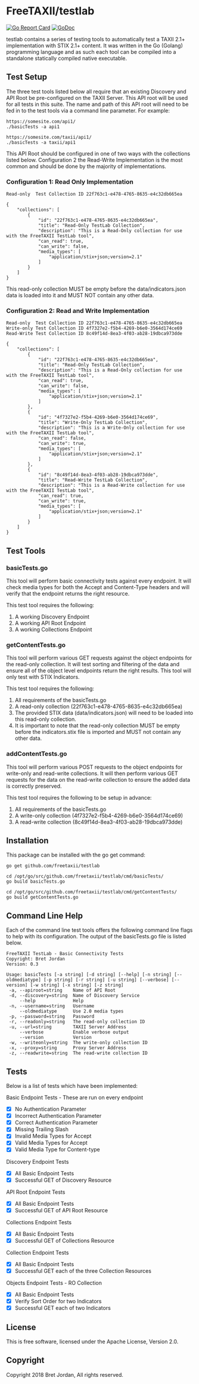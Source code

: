 # FreeTAXII/testlab #

[![Go Report Card](https://goreportcard.com/badge/github.com/freetaxii/testlab)](https://goreportcard.com/report/github.com/freetaxii/testlab) [![GoDoc](https://godoc.org/github.com/freetaxii/testlab?status.png)](https://godoc.org/github.com/freetaxii/testlab)

testlab contains a series of testing tools to automatically test a TAXII 2.1+ 
implementation with STIX 2.1+ content. It was written in the Go (Golang) 
programming language and as such each tool can be compiled into a standalone 
statically compiled native executable. 

## Test Setup ##
The three test tools listed below all require that an existing Discovery and 
API Root be pre-configured on the TAXII Server. This API root will be used for 
all tests in this suite. The name and path of this API root will need to be fed 
in to the test tools via a command line parameter. For example:

```
https://somesite.com/api1/
./basicTests -a api1

https://somesite.com/taxii/api1/
./basicTests -a taxii/api1
```

This API Root should be configured in one of two ways with the collections 
listed below. Configuration 2 the Read-Write Implementation is the most common 
and should be done by the majority of implementations.


### Configuration 1: Read Only Implementation ###
```
Read-only  Test Collection ID 22f763c1-e478-4765-8635-e4c32db665ea

{
    "collections": [
        {
            "id": "22f763c1-e478-4765-8635-e4c32db665ea",
            "title": "Read-Only TestLab Collection",
            "description": "This is a Read-Only collection for use with the FreeTAXII TestLab tool",
            "can_read": true,
            "can_write": false,
            "media_types": [
                "application/stix+json;version=2.1"
            ]
        }
    ]
}
```
This read-only collection MUST be empty before the data/indicators.json data
is loaded into it and MUST NOT contain any other data.


### Configuration 2: Read and Write Implementation ###
```
Read-only  Test Collection ID 22f763c1-e478-4765-8635-e4c32db665ea
Write-only Test Collection ID 4f7327e2-f5b4-4269-b6e0-3564d174ce69
Read-Write Test Collection ID 8c49f14d-8ea3-4f03-ab28-19dbca973dde

{
    "collections": [
        {
            "id": "22f763c1-e478-4765-8635-e4c32db665ea",
            "title": "Read-Only TestLab Collection",
            "description": "This is a Read-Only collection for use with the FreeTAXII TestLab tool",
            "can_read": true,
            "can_write": false,
            "media_types": [
                "application/stix+json;version=2.1"
            ]
        },
        {
            "id": "4f7327e2-f5b4-4269-b6e0-3564d174ce69",
            "title": "Write-Only TestLab Collection",
            "description": "This is a Write-Only collection for use with the FreeTAXII TestLab tool",
            "can_read": false,
            "can_write": true,
            "media_types": [
                "application/stix+json;version=2.1"
            ]
        },
        {
            "id": "8c49f14d-8ea3-4f03-ab28-19dbca973dde",
            "title": "Read-Write TestLab Collection",
            "description": "This is a Read-Write collection for use with the FreeTAXII TestLab tool",
            "can_read": true,
            "can_write": true,
            "media_types": [
                "application/stix+json;version=2.1"
            ]
        }
    ]
}
```


## Test Tools ##

### basicTests.go ###
This tool will perform basic connectivity tests against every
endpoint. It will check media types for both the Accept and Content-Type headers
and will verify that the endpoint returns the right resource.

This test tool requires the following:
1) A working Discovery Endpoint
2) A working API Root Endpoint
3) A working Collections Endpoint

### getContentTests.go ###
This tool will perform various GET requests against the object endpoints for the 
read-only collection. It will test sorting and filtering of the data and ensure 
all of the object level endpoints return the right results. This tool will only
test with STIX Indicators.

This test tool requires the following:
1) All requirements of the basicTests.go
2) A read-only collection (22f763c1-e478-4765-8635-e4c32db665ea)
3) The provided STIX data (data/indicators.json) will need to be loaded into 
this read-only collection.
4) It is important to note that the read-only collection MUST be empty before the
indicators.stix file is imported and MUST not contain any other data.

### addContentTests.go ###
This tool will perform various POST requests to the object
endpoints for write-only and read-write collections. It will then perform 
various GET requests for the data on the read-write collection to ensure the 
added data is correctly preserved. 

This test tool requires the following to be setup in advance:
1) All requirements of the basicTests.go
2) A write-only collection (4f7327e2-f5b4-4269-b6e0-3564d174ce69)
3) A read-write collection (8c49f14d-8ea3-4f03-ab28-19dbca973dde)

## Installation ##

This package can be installed with the go get command:

```
go get github.com/freetaxii/testlab

cd /opt/go/src/github.com/freetaxii/testlab/cmd/basicTests/
go build basicTests.go

cd /opt/go/src/github.com/freetaxii/testlab/cmd/getContentTests/
go build getContentTests.go
```

## Command Line Help ##

Each of the command line test tools offers the following command line flags to 
help with its configuration. The output of the basicTests.go file is listed
below.

```
FreeTAXII TestLab - Basic Connectivity Tests
Copyright: Bret Jordan
Version: 0.3

Usage: basicTests [-a string] [-d string] [--help] [-n string] [--oldmediatype] [-p string] [-r string] [-u string] [--verbose] [--version] [-w string] [-x string] [-z string]
 -a, --apiroot=string    Name of API Root
 -d, --discovery=string  Name of Discovery Service
     --help              Help
 -n, --username=string   Username
     --oldmediatype      Use 2.0 media types
 -p, --password=string   Password
 -r, --readonly=string   The read-only collection ID
 -u, --url=string        TAXII Server Address
     --verbose           Enable verbose output
     --version           Version
 -w, --writeonly=string  The write-only collection ID
 -x, --proxy=string      Proxy Server Address
 -z, --readwrite=string  The read-write collection ID

```


## Tests ##

Below is a list of tests which have been implemented:

Basic Endpoint Tests - These are run on every endpoint 
- [x] No Authentication Parameter
- [x] Incorrect Authentication Parameter
- [x] Correct Authentication Parameter
- [x] Missing Trailing Slash
- [x] Invalid Media Types for Accept
- [x] Valid Media Types for Accept
- [x] Valid Media Type for Content-type

Discovery Endpoint Tests
- [x] All Basic Endpoint Tests
- [x] Successful GET of Discovery Resource

API Root Endpoint Tests
- [x] All Basic Endpoint Tests
- [x] Successful GET of API Root Resource

Collections Endpoint Tests
- [x] All Basic Endpoint Tests
- [x] Successful GET of Collections Resource

Collection Endpoint Tests
- [x] All Basic Endpoint Tests
- [x] Successful GET each of the three Collection Resources

Objects Endpoint Tests - RO Collection
- [x] All Basic Endpoint Tests
- [x] Verify Sort Order for two Indicators
- [x] Successful GET each of two Indicators

## License ##

This is free software, licensed under the Apache License, Version 2.0.


## Copyright ##

Copyright 2018 Bret Jordan, All rights reserved.

